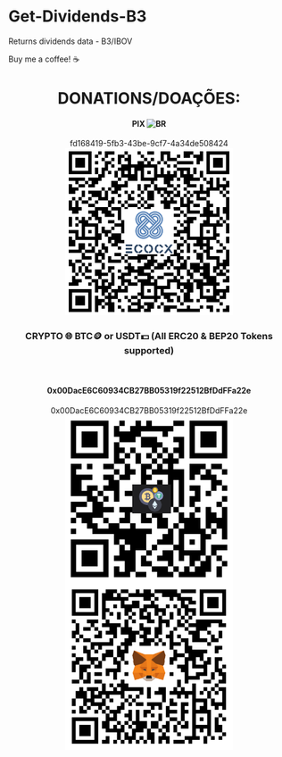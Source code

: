 
# Get-Dividends-B3
Returns dividends data - B3/IBOV

Buy me a coffee! ☕

<h1 align="center">DONATIONS/DOAÇÕES:</h1>
<h4 align="center">PIX <img src="https://cdn-icons-png.flaticon.com/512/197/197386.png" width="20" title="BR"></h4>
<p align="center">
  fd168419-5fb3-43be-9cf7-4a34de508424<br>
  <img src="./images/Pix.png" width="300" title="PIX">
</p>
  <h3 align="center">CRYPTO 🌐 BTC🪙 or USDT💵 (All ERC20 & BEP20 Tokens supported)</h3><br>
  <h4 align="center">0x00DacE6C60934CB27BB05319f22512BfDdFFa22e</h4>
<p align="center">
  0x00DacE6C60934CB27BB05319f22512BfDdFFa22e<br>
  <img align="center" src="./images/Address.png" width="300" title="Address">
  <img align="center" src="./images/MetaMask.png" width="300" title="MetaMask">
</p>



